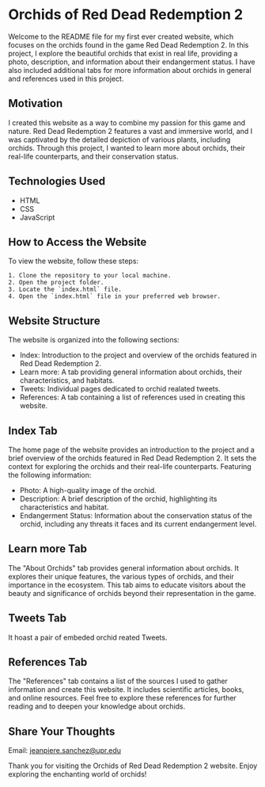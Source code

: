 # Orchids of Red Dead Redemption 2

Welcome to the README file for my first ever created website, which focuses on the orchids found in the game Red Dead Redemption 2. In this project, I explore the beautiful orchids that exist in real life, providing a photo, description, and information about their endangerment status. I have also included additional tabs for more information about orchids in general and references used in this project.

## Motivation

I created this website as a way to combine my passion for this game and nature. Red Dead Redemption 2 features a vast and immersive world, and I was captivated by the detailed depiction of various plants, including orchids. Through this project, I wanted to learn more about orchids, their real-life counterparts, and their conservation status.

## Technologies Used

- HTML
- CSS
- JavaScript

## How to Access the Website

To view the website, follow these steps:

    1. Clone the repository to your local machine.
    2. Open the project folder.
    3. Locate the `index.html` file.
    4. Open the `index.html` file in your preferred web browser.

## Website Structure

The website is organized into the following sections:

- Index: Introduction to the project and overview of the orchids featured in Red Dead Redemption 2.
- Learn more: A tab providing general information about orchids, their characteristics, and habitats.
- Tweets: Individual pages dedicated to orchid realated tweets.
- References: A tab containing a list of references used in creating this website.

## Index Tab

The home page of the website provides an introduction to the project and a brief overview of the orchids featured in Red Dead Redemption 2. It sets the context for exploring the orchids and their real-life counterparts. Featuring the following information:

- Photo: A high-quality image of the orchid.
- Description: A brief description of the orchid, highlighting its characteristics and habitat.
- Endangerment Status: Information about the conservation status of the orchid, including any threats it faces and its current endangerment level.

## Learn more Tab

The "About Orchids" tab provides general information about orchids. It explores their unique features, the various types of orchids, and their importance in the ecosystem. This tab aims to educate visitors about the beauty and significance of orchids beyond their representation in the game.

## Tweets Tab

It hoast a pair of embeded orchid reated Tweets.
  
## References Tab

The "References" tab contains a list of the sources I used to gather information and create this website. It includes scientific articles, books, and online resources. Feel free to explore these references for further reading and to deepen your knowledge about orchids.

## Share Your Thoughts

Email: jeanpiere.sanchez@upr.edu



Thank you for visiting the Orchids of Red Dead Redemption 2 website. Enjoy exploring the enchanting world of orchids!
